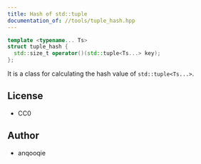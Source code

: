 ```yaml
---
title: Hash of std::tuple
documentation_of: //tools/tuple_hash.hpp
---
```


```cpp
template <typename... Ts>
struct tuple_hash {
  std::size_t operator()(std::tuple<Ts...> key);
};
```

It is a class for calculating the hash value of `std::tuple<Ts...>`.

## License
- CC0

## Author
- anqooqie
